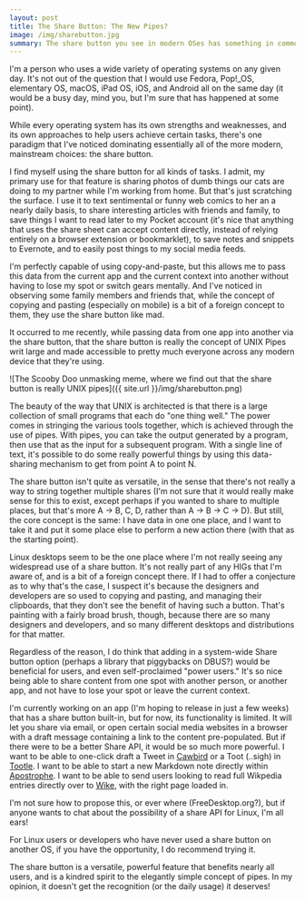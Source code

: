 ```yaml
---
layout: post
title: The Share Button: The New Pipes?
image: /img/sharebutton.jpg
summary: The share button you see in modern OSes has something in common with a classic computing concept you might not have considered.
---
```


I'm a person who uses a wide variety of operating systems on any given day. It's not out of the question that I would use Fedora, Pop!_OS, elementary OS, macOS, iPad OS, iOS, and Android all on the same day (it would be a busy day, mind you, but I'm sure that has happened at some point). 

While every operating system has its own strengths and weaknesses, and its own approaches to help users achieve certain tasks, there's one paradigm that I've noticed dominating essentially all of the more modern, mainstream choices: the share button.

I find myself using the share button for all kinds of tasks. I admit, my primary use for that feature is sharing photos of dumb things our cats are doing to my partner while I'm working from home. But that's just scratching the surface. I use it to text sentimental or funny web comics to her an a nearly daily basis, to share interesting articles with friends and family, to save things I want to read later to my Pocket account (it's nice that anything that uses the share sheet can accept content directly, instead of relying entirely on a browser extension or bookmarklet), to save notes and snippets to Evernote, and to easily post things to my social media feeds. 

I'm perfectly capable of using copy-and-paste, but this allows me to pass this data from the current app and the current context into another without having to lose my spot or switch gears mentally. And I've noticed in observing some family members and friends that, while the concept of copying and pasting (especially on mobile) is a bit of a foreign concept to them, they use the share button like mad.

It occurred to me recently, while passing data from one app into another via the share button, that the share button is really the concept of UNIX Pipes writ large and made accessible to pretty much everyone across any modern device that they're using.

![The Scooby Doo unmasking meme, where we find out that the share button is really UNIX pipes]({{ site.url }}/img/sharebutton.png)

The beauty of the way that UNIX is architected is that there is a large collection of small programs that each do "one thing well." The power comes in stringing the various tools together, which is achieved through the use of pipes. With pipes, you can take the output generated by a program, then use that as the input for a subsequent program. With a single line of text, it's possible to do some really powerful things by using this data-sharing mechanism to get from point A to point N.

The share button isn't quite as versatile, in the sense that there's not really a way to string together multiple shares (I'm not sure that it would really make sense for this to exist, except perhaps if you wanted to share to multiple places, but that's more A -> B, C, D, rather than A -> B -> C -> D). But still, the core concept is the same: I have data in one one place, and I want to take it and put it some place else to perform a new action there (with that as the starting point). 

Linux desktops seem to be the one place where I'm not really seeing any widespread use of a share button. It's not really part of any HIGs that I'm aware of, and is a bit of a foreign concept there. If I had to offer a conjecture as to why that's the case, I suspect it's because the designers and developers are so used to copying and pasting, and managing their clipboards, that they don't see the benefit of having such a button. That's painting with a fairly broad brush, though, because there are so many designers and developers, and so many different desktops and distributions for that matter.

Regardless of the reason, I do think that adding in a system-wide Share button option (perhaps a library that piggybacks on DBUS?) would be beneficial for users, and even self-proclaimed "power users." It's so nice being able to share content from one spot with another person, or another app, and not have to lose your spot or leave the current context.

I'm currently working on an app (I'm hoping to release in just a few weeks) that has a share button built-in, but for now, its functionality is limited. It will let you share via email, or open certain social media websites in a browser with a draft message containing a link to the content pre-populated. But if there were to be a better Share API, it would be so much more powerful. I want to be able to one-click draft a Tweet in [Cawbird](https://flathub.org/apps/details/uk.co.ibboard.cawbird) or a Toot (..sigh) in [Tootle](https://flathub.org/apps/details/com.github.bleakgrey.tootle). I want to be able to start a new Markdown note directly within [Apostrophe](https://flathub.org/apps/details/org.gnome.gitlab.somas.Apostrophe). I want to be able to send users looking to read full Wikpedia entries directly over to [Wike](https://flathub.org/apps/details/com.github.hugolabe.Wike), with the right page loaded in.

I'm not sure how to propose this, or ever where (FreeDesktop.org?), but if anyone wants to chat about the possibility of a share API for Linux, I'm all ears!

For Linux users or developers who have never used a share button on another OS, if you have the opportunity, I do recommend trying it.

The share button is a versatile, powerful feature that benefits nearly all users, and is a kindred spirit to the elegantly simple concept of pipes. In my opinion, it doesn't get the recognition (or the daily usage) it deserves! 
